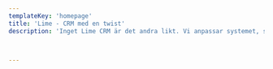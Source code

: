 ```yaml
---
templateKey: 'homepage'
title: 'Lime - CRM med en twist'
description: 'Inget Lime CRM är det andra likt. Vi anpassar systemet, så att det passar just ditt bolags vardag och behov.'



---
```

